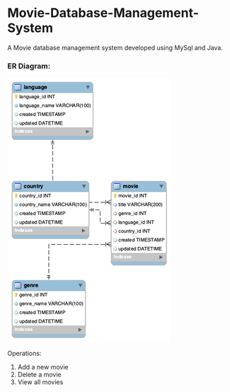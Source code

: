 # Movie-Database-Management-System

A Movie database management system developed using MySql and Java. 

### ER Diagram:
![ER Diagram](https://github.com/surajdm123/Movie-Database-Management-System/blob/main/src/resources/images/er-diagram.png)

Operations:
1. Add a new movie
2. Delete a movie
3. View all movies
